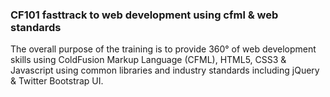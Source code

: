 ### CF101 fasttrack to web development using cfml & web standards

The overall purpose of the training is to provide 360° of web development skills using ColdFusion Markup Language (CFML), HTML5, CSS3 & Javascript using common libraries and industry standards including jQuery & Twitter Bootstrap UI.
